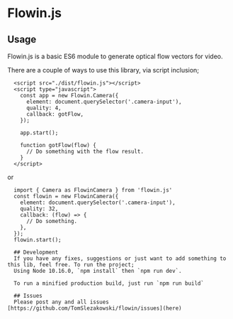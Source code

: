 # Flowin.js

## Usage
Flowin.js is a basic ES6 module to generate optical flow vectors for video.

There are a couple of ways to use this library, via script inclusion;
```
  <script src="./dist/flowin.js"></script>
  <script type="javascript">
    const app = new Flowin.Camera({
      element: document.querySelector('.camera-input'),
      quality: 4,
      callback: gotFlow,
    });

    app.start();

    function gotFlow(flow) {
      // Do something with the flow result.
    }
  </script>
```
or
```
  import { Camera as FlowinCamera } from 'flowin.js'
  const flowin = new FlowinCamera({
    element: document.querySelector('.camera-input'),
    quality: 32,
    callback: (flow) => {
      // Do something.
    },
  });
  flowin.start();

  ## Development
  If you have any fixes, suggestions or just want to add something to this lib, feel free. To run the project;
  Using Node 10.16.0, `npm install` then `npm run dev`.

  To run a minified production build, just run `npm run build`

  ## Issues
  Please post any and all issues [https://github.com/TomSlezakowski/flowin/issues](here)

